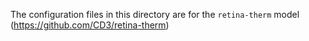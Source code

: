 The configuration files in this directory are for the `retina-therm` model (https://github.com/CD3/retina-therm)
